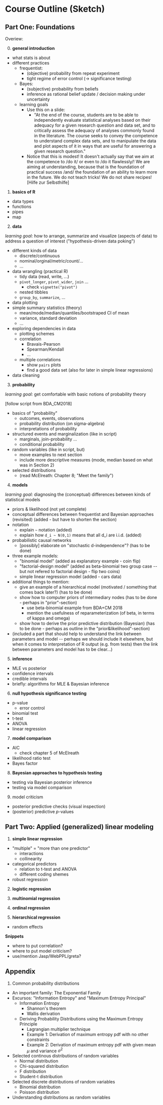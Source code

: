 # Course Outline (Sketch)

## Part One: Foundations

Overiew:

0. **general introduction**

- what stats is about
- different practices
  - frequentist:
    - (objective) probability from repeat experiment
    - tight regime of error control (-> significance testing)
  - Bayes:
    - (subjective) probability from beliefs
    - inference as rational belief update / decision making under uncertainty
  - learning goals
    - Use this on a slide:
      - "At the end of the course, students are to be able to independently evaluate statistical analyses based on their adequacy for a given research question and data set, and to critically assess the adequacy of analyses commonly found in the literature. The course seeks to convey the competence to understand complex data sets, and to manipulate the data and plot aspects of it in ways that are useful for answering a given research question."
    - Notice that this is modest! It doesn't actually say that we aim at the competence to /do it/ or even to /do it flawlessly/! We are aiming at understanding, because that is the foundation of practical success /and/ the foundation of an ability to learn more in the future. We do not teach tricks! We do not share recipes! [Hilfe zur Selbsthilfe]

1. **basics of R**

- data types
- functions
- pipes
- map
  
2. **data**

*learning goal:* how to arrange, summarize and visualize (aspects of data) to address a question of interest ("hypothesis-driven data poking")

- different kinds of data
  - discrete/continuous
  - nominal/orginal/metric/count/...
  - ...
- data wrangling (practical R)
  - tidy data (read, write, ...)
  - `pivot_longer`, `pivot_wider`, `join` ...
    - check `vignette("pivot")`
  - nested tibbles
  - `group_by`, `summarize`, ...
- data plotting
- simple summary statistics (theory)
  - mean/mode/median/quantiles/bootstraped CI of mean
  - variance, standard deviation
  - ...
- exploring dependencies in data
  - plotting schemes
  - correlation
    - Bravais-Pearson
    - Spearman/Kendall
    - ...
  - multiple correlations
    - show `pairs` plots
    - find a good data set (also for later in simple linear regressions)
- data cleaning
    
3. **probability**

*learning goal:* get comfortable with basic notions of probability theory

[follow script from BDA_CM2018]
- basics of "probability"
  - outcomes, events, observations
  - probability distribution (on sigma-algebra)
  - interpretations of probability
- structured events and marginalization (like in script)
  - marginals, join-probability ...
  - conditional probability
- random variables (like in script, but)
  - move examples to next section
  - include more descriptive measures (mode, median based on what was in Section 2)
- selected distributions
  - (read McElreath: Chapter 8; "Meet the family")

4. **models**

*learning goal:* diagnosing the (conceptual) differences between kinds of statistical models

- priors & likelihood (not yet complete)
- conceptual differences between frequentist and Bayesian approaches (revisited) (added - but have to shorten the section)
- notation
  - explain `~` notation (added)
  - explain how `d_i ~ N(0,1)` means that all d_i are i.i.d. (added)
- probabilistic causal networks
  - [possibly] elaborate on "stochastic d-independence"? (has to be done)
- three example models:
  - "binomial model" (added as explanatory example - coin flip)
  - "factorial-design model" (added as beta-binomial two group case -- but not refered to factorial design - flip two coins)
  - simple linear regression model (added - cars data)
- additional things to mention:
  - give an example of a hierarchical model (motivated / something that comes back later?) (has to be done)
  - show how to computer priors of intermediary nodes (has to be done - perhaps in "prior"-section)
    - use beta-binomial example from BDA+CM 2018
    - mention the usefulness of reparameterization (of beta, in terms of kappa and omega)
  - show how to derive the prior predictive distribution (Bayesian) (has to be done - perhaps as outline in the "prior&likelihood"-section)
- (included a part that should help to understand the link between parameters and model -- perhaps we should include it elsewhere, but when it comes to interpretation of R output (e.g. from tests) then the link between parameters and model has to be clear...)

5. **inference**

- MLE vs posterior
- confidence intervals
- credible intervals
- briefly: algorithms for MLE & Bayesian inference

6. **null hypothesis significance testing**

- p-value
  - error control
- binomial test 
- t-test
- ANOVA
- linear regression

7. **model comparison**

- AIC
  - check chapter 5 of McElreath
- likelihood ratio test
- Bayes factor

8. **Bayesian approaches to hypothesis testing**

- testing via Bayesian posterior inference
- testing via model comparison

9. model criticism

- posterior predictive checks (visual inspection)
- (posterior) predictive $p$-values

## Part Two: Applied (generalized) linear modeling

1. **simple linear regression**

- "multiple" = "more than one predictor"
  - interactions
  - collinearity
- categorical predictors
  - relation to t-test and ANOVA
  - different coding shemes
- robust regression

2. **logistic regression**

3. **multinomial regression**

4. **ordinal regression**
 
5. **hierarchical regression**

- random effects

**Snippets**

- where to put correlation?
- where to put model criticism?
- use/mention Jasp/WebPPL/greta?

 ## Appendix

1.  Common probability distributions

- An important family: The Exponential Family
- Excursos: "Information Entropy" and "Maximum Entropy Principal"
  - Information Entropy
    - Shannon's theorem
    - Wallis derivation
  - Deriving Probability Distributions using the Maximum Entropy Principle
    - Lagrangian multiplier technique
    - Example 1: Derivation of maximum entropy pdf with no other constraints
    - Example 2: Derivation of maximum entropy pdf with given mean $\mu$ and variance $\sigma^2$
- Selected continous distributions of random variables
  - Normal distribution
  - Chi-squared distribution
  - F distribution
  - Student-t distribution
- Selected discrete distributions of random variables
  - Binomial distribution
  - Poisson distribution
- Understanding distributions as random variables
